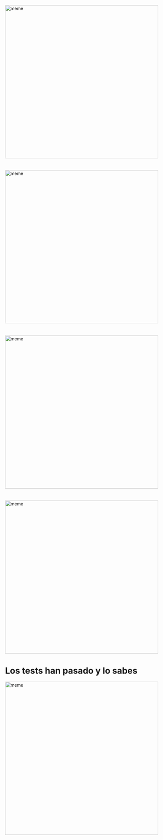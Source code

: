 <h1></h1> <img src="https://i.redd.it/tkr23318qdea1.png" alt="meme" width="500" height="500"></img><h1></h1> <img src="https://i.redd.it/0z0huccrjdea1.jpg" alt="meme" width="500" height="500"></img><h1></h1> <img src="https://i.redd.it/jzn5kvfgifea1.jpg" alt="meme" width="500" height="500"></img><h1></h1> <img src="https://i.redd.it/wtp1eyl54cea1.jpg" alt="meme" width="500" height="500"></img><h1>Los tests han pasado y lo sabes</h1> <img src="https://i.redd.it/jjrjzvd0p5ea1.jpg" alt="meme" width="500" height="500"></img>